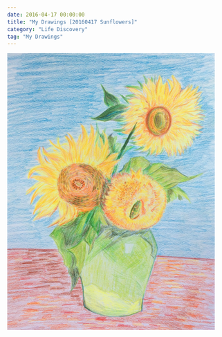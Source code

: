 ```yaml
---
date: 2016-04-17 00:00:00
title: "My Drawings [20160417 Sunflowers]"
category: "Life Discovery"
tag: "My Drawings"
---
```


<img class="img-responsive center-block" src="https://raw.githubusercontent.com/joshua19881228/my_blogs/master/Life_Discovery/My_Drawings/sunflower.jpg" alt="" width="480"/>